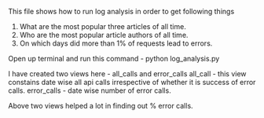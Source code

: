 This file shows how to run log analysis in order to get following things
1. What are the most popular three articles of all time.
2. Who are the most popular article authors of all time.
3. On which days did more than 1% of requests lead to errors.

Open up terminal and run this command - python log_analysis.py

I have created two views here - all_calls and error_calls
all_call - this view constains date wise all api calls irrespective of whether it is success of error calls.
error_calls - date wise number of error calls.

Above two views helped a lot in finding out % error calls.
